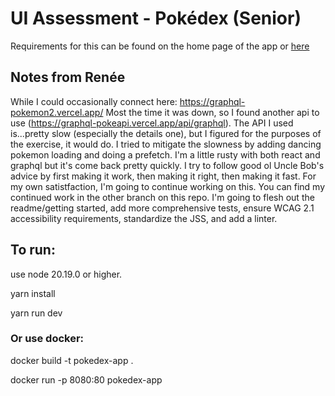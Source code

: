 # UI Assessment - Pokédex (Senior)

Requirements for this can be found on the home page of the app or [here](./src/README.md)

## Notes from Renée

While I could occasionally connect here: https://graphql-pokemon2.vercel.app/ Most the time it was down, so I found another api to use (https://graphql-pokeapi.vercel.app/api/graphql). The API I used is...pretty slow (especially the details one), but I figured for the purposes of the exercise, it would do. I tried to mitigate the slowness by adding dancing pokemon loading and doing a prefetch. I'm a little rusty with both react and graphql but it's come back pretty quickly. I try to follow good ol Uncle Bob's advice by first making it work, then making it right, then making it fast. For my own satistfaction, I'm going to continue working on this. You can find my continued work in the other branch on this repo. I'm going to flesh out the readme/getting started, add more comprehensive tests, ensure WCAG 2.1 accessibility requirements, standardize the JSS, and add a linter.

## To run:

use node 20.19.0 or higher.

yarn install

yarn run dev

### Or use docker:

docker build -t pokedex-app .

docker run -p 8080:80 pokedex-app
